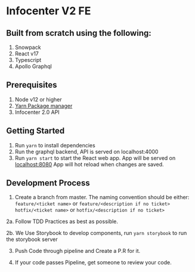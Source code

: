 # Infocenter V2 FE
## Built from scratch using the following:
1. Snowpack
2. React v17
3. Typescript
4. Apollo Graphql

## Prerequisites
1. Node v12 or higher
2. [Yarn Package manager](https://yarnpkg.com/getting-started)
3. Infocenter 2.0 API

## Getting Started 
1. Run `yarn` to install dependencies
2. Run the graphql backend, API is served on localhost:4000
2. Run `yarn start` to start the React web app. App will be served on [localhost:8080](http://localhost:8080) App will hot reload when changes are saved. 

## Development Process
1. Create a branch from master. The naming convention should be either:
	<br/>`feature/<ticket name>` or `feature/<description if no ticket>`
	<br/>`hotfix/<ticket name>` or `hotfix/<description if no ticket>`

2a. Follow TDD Practices as best as possible. 

2b. We Use Storybook to develop components, run `yarn storybook` to run the storybook server


3. Push Code through pipeline and Create a P.R for it. 

4. If your code passes Pipeline, get someone to review your code. 



